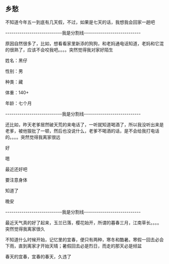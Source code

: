 ## 乡愁 ##

不知道今年五一到底有几天假，不过，如果是七天的话，我想我会回家一趟吧

 

----------------------------我是分割线----------------------------

 

原因自然很多了，比如，想看看家里新添的狗狗，和老妈通电话知道，老妈和它混的很熟了，应该不会咬我吧。。。。突然觉得我对家好陌生

 

姓名：黑仔

性别：男

种类：藏

体重：140+

年龄：七个月

 

----------------------------我是分割线----------------------------

 

还比如，昨天老爹居然破天荒的来电话了，一听就知道喝酒了，所以我没听出来是老爹，被他狠批了一顿，然后也没说什么，老爹不喝酒的话，是不会给我打电话的。。。。突然觉得我离家很远

 

好

嗯

最近还好吧

要注意身体

知道了

晚安

 

----------------------------我是分割线----------------------------

 

最近天气真的好了起来，玉兰已落，樱花始开，所谓的暮春三月，江南草长。。。。突然觉得我离家很久

 

不知道什么时候开始，记忆里的宜春，便只有两种，寒冬和酷暑。寒假一回去必会下雨，直到离家才开始天晴；暑假回去必是烈日，而走的那天必是倾盆

 

春天的宜春，宜春的春天，久违了